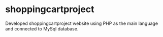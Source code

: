 # shoppingcartproject
Developed shoppingcartproject website using PHP as the main language and connected to MySql database.
